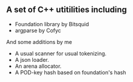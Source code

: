 ## A set of C++ utitilities including
* Foundation library by Bitsquid
* argparse by Cofyc


And some additions by me
- A usual scanner for usual tokenizing.
- A json loader.
- An arena allocator.
- A POD-key hash based on foundation's hash

